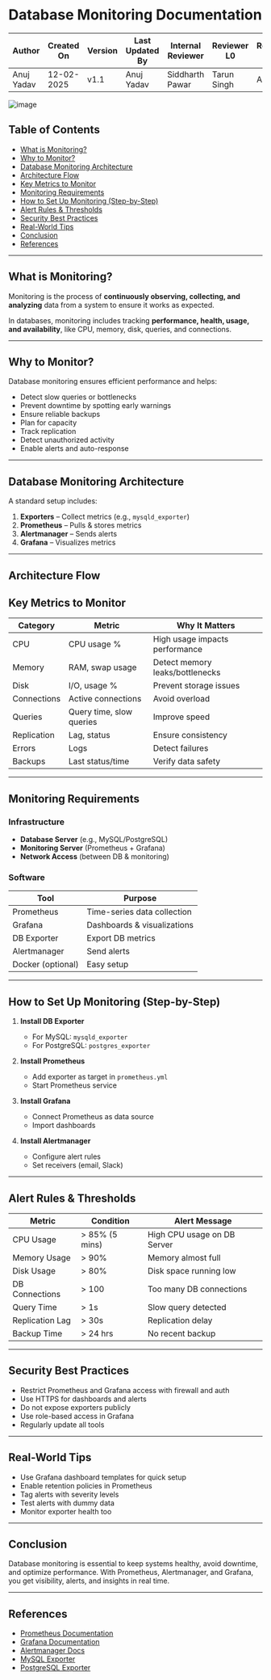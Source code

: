 #  Database Monitoring Documentation


| **Author**    | **Created On** | **Version** | **Last Updated By** | **Internal Reviewer** | **Reviewer L0** | **Reviewer L1** | **Reviewer L2**     |
|---------------|----------------|-------------|----------------------|------------------------|------------------|------------------|----------------------|
| Anuj Yadav    | 12-02-2025     | v1.1        | Anuj Yadav           | Siddharth Pawar        | Tarun Singh      | Abhishek         | Abhishek Dubey       |


![image](https://github.com/user-attachments/assets/f7c4a3b9-8de1-4fe9-a136-b13f97d49dec)

##  Table of Contents

- [What is Monitoring?](#what-is-monitoring)
- [Why to Monitor?](#why-to-monitor)
- [Database Monitoring Architecture](#database-monitoring-architecture)
- [Architecture Flow](#architecture-flow)
- [Key Metrics to Monitor](#key-metrics-to-monitor)
- [Monitoring Requirements](#monitoring-requirements)
- [How to Set Up Monitoring (Step-by-Step)](#how-to-set-up-monitoring-step-by-step)
- [Alert Rules & Thresholds](#alert-rules--thresholds)
- [Security Best Practices](#security-best-practices)
- [Real-World Tips](#real-world-tips)
- [Conclusion](#conclusion)
- [References](#references)

---

##  What is Monitoring?

Monitoring is the process of **continuously observing, collecting, and analyzing** data from a system to ensure it works as expected.

In databases, monitoring includes tracking **performance, health, usage, and availability**, like CPU, memory, disk, queries, and connections.

---

##  Why to Monitor?

Database monitoring ensures efficient performance and helps:
- Detect slow queries or bottlenecks
- Prevent downtime by spotting early warnings
- Ensure reliable backups
- Plan for capacity
- Track replication
- Detect unauthorized activity
- Enable alerts and auto-response

---

##  Database Monitoring Architecture

A standard setup includes:

1. **Exporters** – Collect metrics (e.g., `mysqld_exporter`)
2. **Prometheus** – Pulls & stores metrics
3. **Alertmanager** – Sends alerts
4. **Grafana** – Visualizes metrics

---

##  Architecture Flow


##  Key Metrics to Monitor

| Category     | Metric                | Why It Matters                        |
|--------------|------------------------|----------------------------------------|
| CPU          | CPU usage %            | High usage impacts performance         |
| Memory       | RAM, swap usage        | Detect memory leaks/bottlenecks        |
| Disk         | I/O, usage %           | Prevent storage issues                 |
| Connections  | Active connections     | Avoid overload                         |
| Queries      | Query time, slow queries | Improve speed                          |
| Replication  | Lag, status            | Ensure consistency                     |
| Errors       | Logs                   | Detect failures                        |
| Backups      | Last status/time       | Verify data safety                     |

---

##  Monitoring Requirements

### Infrastructure
- **Database Server** (e.g., MySQL/PostgreSQL)
- **Monitoring Server** (Prometheus + Grafana)
- **Network Access** (between DB & monitoring)

### Software

| Tool           | Purpose                            |
|----------------|-------------------------------------|
| Prometheus     | Time-series data collection         |
| Grafana        | Dashboards & visualizations         |
| DB Exporter    | Export DB metrics                   |
| Alertmanager   | Send alerts                         |
| Docker (optional) | Easy setup                       |

---

##  How to Set Up Monitoring (Step-by-Step)

1. **Install DB Exporter**
   - For MySQL: `mysqld_exporter`
   - For PostgreSQL: `postgres_exporter`

2. **Install Prometheus**
   - Add exporter as target in `prometheus.yml`
   - Start Prometheus service

3. **Install Grafana**
   - Connect Prometheus as data source
   - Import dashboards

4. **Install Alertmanager**
   - Configure alert rules
   - Set receivers (email, Slack)

---

##  Alert Rules & Thresholds

| Metric            | Condition         | Alert Message                        |
|------------------|-------------------|--------------------------------------|
| CPU Usage         | > 85% (5 mins)    | High CPU usage on DB Server          |
| Memory Usage      | > 90%             | Memory almost full                   |
| Disk Usage        | > 80%             | Disk space running low               |
| DB Connections    | > 100             | Too many DB connections              |
| Query Time        | > 1s              | Slow query detected                  |
| Replication Lag   | > 30s             | Replication delay                    |
| Backup Time       | > 24 hrs          | No recent backup                     |

---

##  Security Best Practices

- Restrict Prometheus and Grafana access with firewall and auth
- Use HTTPS for dashboards and alerts
- Do not expose exporters publicly
- Use role-based access in Grafana
- Regularly update all tools

---

##  Real-World Tips

- Use Grafana dashboard templates for quick setup
- Enable retention policies in Prometheus
- Tag alerts with severity levels
- Test alerts with dummy data
- Monitor exporter health too

---

##  Conclusion

Database monitoring is essential to keep systems healthy, avoid downtime, and optimize performance. With Prometheus, Alertmanager, and Grafana, you get visibility, alerts, and insights in real time.

---

##  References

- [Prometheus Documentation](https://prometheus.io/docs/)
- [Grafana Documentation](https://grafana.com/docs/)
- [Alertmanager Docs](https://prometheus.io/docs/alerting/latest/alertmanager/)
- [MySQL Exporter](https://github.com/prometheus/mysqld_exporter)
- [PostgreSQL Exporter](https://github.com/prometheus-community/postgres_exporter)
